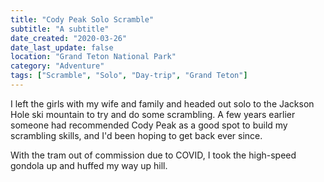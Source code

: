 ```yaml
---
title: "Cody Peak Solo Scramble"
subtitle: "A subtitle"
date_created: "2020-03-26"
date_last_update: false
location: "Grand Teton National Park"
category: "Adventure"
tags: ["Scramble", "Solo", "Day-trip", "Grand Teton"]
---
```


I left the girls with my wife and family and headed out solo to the Jackson Hole ski mountain to try and do some scrambling. A few years earlier someone had recommended Cody Peak as a good spot to build my scrambling skills, and I'd been hoping to get back ever since.

With the tram out of commission due to COVID, I took the high-speed gondola up and huffed my way up hill.

